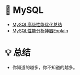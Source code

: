 # 💾 MySQL
* [MySQL高级性能优化总结](/notes/MySQL高级性能优化总结.md)
* [MySQL性能分析神器Explain](/notes/MySQL性能分析神器Explain.md)
# 💡 总结
- 你知道的越多，你不知道的越多。
